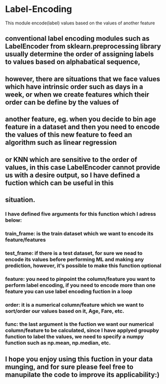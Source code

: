 # Label-Encoding
This module encode(label) values based on the values of another feature  
## conventional label encoding modules such as LabelEncoder from sklearn.preprocessing library usually determine the order of assigning labels to values based on alphabatical sequence,
## however, there are situations that we face values which have intrinsic order such as days in a week, or when we create features which their order can be define by the values of
## another feature, eg. when you decide to bin age feature in a dataset and then you need to encode the values of this new feature to feed an algorithm such as linear regression
## or KNN which are sensitive to the order of values, in this case LabelEncoder cannot provide us with a desire output, so I have defined a fuction which can be useful in this 
## situation.
### I have defined five arguments for this function which I adress below:
### train_frame: is the train dataset which we want to encode its feature/features
### test_frame: if there is a test dataset, for sure we nead to encode its values before performing ML and making any prediction, however, it's possible to make this function optional
### feature: you need to pinpoint the column/feature you want to perform label encoding, if you need to encode more than one feature you can use label encoding fuction in a loop
### order: it is a numerical column/feature which we want to sort/order our values based on it, Age, Fare, etc.
### func: the last argument is the fuction we want our numerical column/feature to be calculated, since I have applyed groupby function to label the values, we need to specify a numpy function such as np.mean, np.median, etc.
## I hope you enjoy using this fuction in your data munging, and for sure please feel free to manupilate the code to improve its applicability:)
